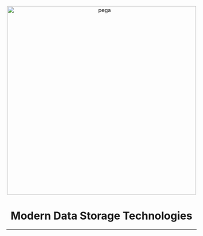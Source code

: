 <p align="center">
  <a href="https://www.pega.com">
    <img src="https://www.pega.com/themes/custom/pegawww_theme/images/pega-logo.svg" alt="pega" width="500">
  </a>
  <br/>
  <h1 align="center">Modern Data Storage Technologies</h1>
</p>

--- 

<div align="center">
  
</div>
